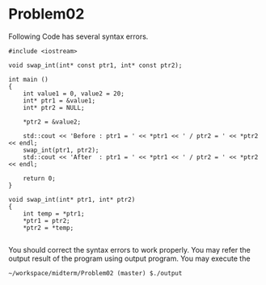 # Problem02
Following Code has several syntax errors. 
```
#include <iostream> 

void swap_int(int* const ptr1, int* const ptr2); 
 
int main ()
{ 
    int value1 = 0, value2 = 20; 
    int* ptr1 = &value1; 
    int* ptr2 = NULL; 
 
    *ptr2 = &value2; 
 
    std::cout << 'Before : ptr1 = ' << *ptr1 << ' / ptr2 = ' << *ptr2 << endl; 
    swap_int(ptr1, ptr2); 
    std::cout << 'After  : ptr1 = ' << *ptr1 << ' / ptr2 = ' << *ptr2 << endl; 
 
    return 0; 
} 
 
void swap_int(int* ptr1, int* ptr2)
{ 
    int temp = *ptr1; 
    *ptr1 = ptr2; 
    *ptr2 = *temp; 


```
You should correct the syntax errors to work properly. 
You may refer the output result of the program using output program.
You may execute the 
```
~/workspace/midterm/Problem02 (master) $./output
```
